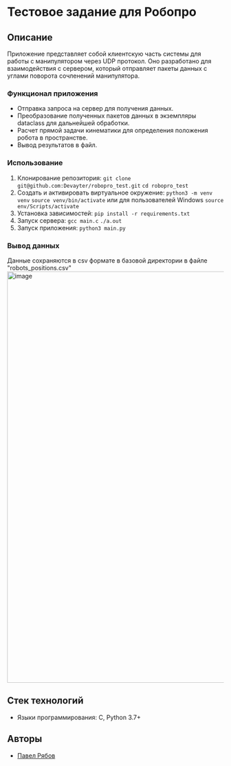 # Тестовое задание для Робопро

## Описание

Приложение представляет собой клиентскую часть системы для работы с манипулятором через UDP протокол. Оно разработано для взаимодействия с сервером, который отправляет пакеты данных с углами поворота сочленений манипулятора.

### Функционал приложения

* Отправка запроса на сервер для получения данных.
* Преобразование полученных пакетов данных в экземпляры dataclass для дальнейшей обработки.
* Расчет прямой задачи кинематики для определения положения робота в пространстве.
* Вывод результатов в файл.

### Использование

1. Клонирование репозитория:
`git clone git@github.com:Devayter/robopro_test.git`
`cd robopro_test`
2. Cоздать и активировать виртуальное окружение:
`python3 -m venv venv`
`source venv/bin/activate`
или для пользователей Windows
`source env/Scripts/activate`
3. Установка зависимостей:
`pip install -r requirements.txt`
4. Запуск сервера:
`gcc main.c`
`./a.out`
5. Запуск приложения:
`python3 main.py`

### Вывод данных

Данные сохраняются в csv формате в базовой директории в файле "robots_positions.csv"
<img width="957" alt="image" src="https://github.com/Devayter/robopro_test/assets/103175986/456d9831-f48d-4889-9c41-3c863f3ea5e9">


## Стек технологий

* Языки программирования: С, Python 3.7+

## Авторы

* [Павел Рябов](https://github.com/Devayter/)
